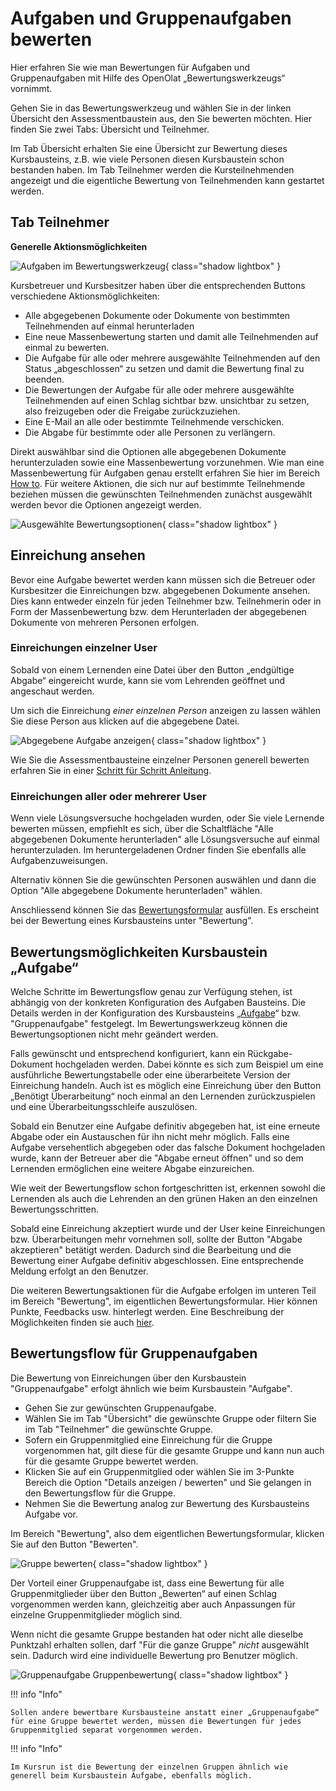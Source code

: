 # Aufgaben und Gruppenaufgaben bewerten

Hier erfahren Sie wie man Bewertungen für Aufgaben und Gruppenaufgaben mit Hilfe des OpenOlat „Bewertungswerkzeugs“ vornimmt.

Gehen Sie in das Bewertungswerkzeug und wählen Sie in der linken Übersicht den Assessmentbaustein aus, den Sie bewerten möchten. Hier finden Sie zwei Tabs: Übersicht und Teilnehmer. 

Im Tab Übersicht erhalten Sie eine Übersicht zur Bewertung dieses Kursbausteins, z.B. wie viele Personen diesen Kursbaustein schon bestanden haben. 
Im Tab Teilnehmer werden die Kursteilnehmenden angezeigt und die eigentliche Bewertung von Teilnehmenden kann gestartet werden.  

## Tab Teilnehmer

**Generelle Aktionsmöglichkeiten**

![Aufgaben im Bewertungswerkzeug](assets/Bewertungswerkzeug_Aufgabe_TN_172.png){ class="shadow lightbox" }

Kursbetreuer und Kursbesitzer haben über die entsprechenden Buttons verschiedene Aktionsmöglichkeiten: 

* Alle abgegebenen Dokumente oder Dokumente von bestimmten Teilnehmenden auf einmal herunterladen
* Eine neue Massenbewertung starten und damit alle Teilnehmenden auf einmal zu bewerten.
* Die Aufgabe für alle oder mehrere ausgewählte Teilnehmenden auf den Status „abgeschlossen“ zu setzen und damit die Bewertung final zu beenden. 
* Die Bewertungen der Aufgabe für alle oder mehrere ausgewählte Teilnehmenden auf einen Schlag sichtbar bzw. unsichtbar zu setzen, also freizugeben oder die Freigabe zurückzuziehen.
* Eine E-Mail an alle oder bestimmte Teilnehmende verschicken.
* Die Abgabe für bestimmte oder alle Personen zu verlängern.

Direkt auswählbar sind die Optionen alle abgegebenen Dokumente herunterzuladen sowie eine Massenbewertung vorzunehmen. Wie man eine Massenbewertung für Aufgaben genau erstellt erfahren Sie hier im Bereich [How to](../../manual_how-to/bulk_assessment/bulk_assessment.de.md).
Für weitere Aktionen, die sich nur auf bestimmte Teilnehmende beziehen müssen die gewünschten Teilnehmenden zunächst ausgewählt werden bevor die Optionen angezeigt werden.

![Ausgewählte Bewertungsoptionen](assets/Bewertungswerkzeug_Aufgabe_TN1_172.png){ class="shadow lightbox" }

## Einreichung ansehen

Bevor eine Aufgabe bewertet werden kann müssen sich die Betreuer oder Kursbesitzer die Einreichungen bzw. abgegebenen Dokumente ansehen. Dies kann entweder einzeln für jeden Teilnehmer bzw. Teilnehmerin oder in Form der Massenbewertung bzw. dem Herunterladen der abgegebenen Dokumente von mehreren Personen erfolgen. 

### Einreichungen einzelner User

Sobald von einem Lernenden eine Datei über den Button „endgültige Abgabe“ eingereicht wurde, kann sie vom Lehrenden geöffnet und angeschaut werden.

Um sich die Einreichung _einer einzelnen Person_ anzeigen zu lassen wählen Sie diese Person aus klicken auf die abgegebene Datei. 

![Abgegebene Aufgabe anzeigen](assets/Aufgabe_abgegeben.png){ class="shadow lightbox" }

Wie Sie die Assessmentbausteine einzelner Personen generell bewerten erfahren Sie  in einer [Schritt für Schritt Anleitung](Assessment_of_learners.de.md).

### Einreichungen aller oder mehrerer User

Wenn viele Lösungsversuche hochgeladen wurden, oder Sie viele Lernende bewerten müssen, empfiehlt es sich, über die Schaltfläche "Alle abgegebenen Dokumente herunterladen" alle Lösungsversuche auf einmal herunterzuladen. Im heruntergeladenen Ordner finden Sie ebenfalls alle Aufgabenzuweisungen. 

Alternativ können Sie die gewünschten Personen auswählen und dann die Option "Alle abgegebene Dokumente herunterladen" wählen. 

Anschliessend können Sie das [Bewertungsformular](The_assessment_form.de.md) ausfüllen. Es erscheint bei der Bewertung eines Kursbausteins unter "Bewertung".


## Bewertungsmöglichkeiten  Kursbaustein „Aufgabe“

Welche Schritte im Bewertungsflow genau zur Verfügung stehen, ist abhängig von der konkreten Konfiguration des Aufgaben Bausteins. Die Details werden in der Konfiguration des Kursbausteins „[Aufgabe](../learningresources/Course_Element_Task.de.md)“ bzw. "Gruppenaufgabe" festgelegt. Im Bewertungswerkzeug können die Bewertungsoptionen nicht mehr geändert werden.

Falls gewünscht und entsprechend konfiguriert, kann ein Rückgabe-Dokument hochgeladen werden. Dabei könnte es sich zum Beispiel um eine ausführliche Bewertungstabelle oder eine überarbeitete Version der Einreichung handeln. Auch ist es möglich eine Einreichung über den Button „Benötigt Überarbeitung“ noch einmal an den Lernenden zurückzuspielen und eine Überarbeitungsschleife auszulösen.

Sobald ein Benutzer eine Aufgabe definitiv abgegeben hat, ist eine erneute Abgabe oder ein Austauschen für ihn nicht mehr möglich. Falls eine Aufgabe versehentlich abgegeben oder das falsche Dokument hochgeladen wurde, kann der Betreuer aber die "Abgabe erneut öffnen" und so dem Lernenden ermöglichen eine weitere Abgabe einzureichen.

Wie weit der Bewertungsflow schon fortgeschritten ist, erkennen sowohl die Lernenden als auch die Lehrenden an den grünen Haken an den einzelnen Bewertungsschritten.

Sobald eine Einreichung akzeptiert wurde und der User keine Einreichungen bzw. Überarbeitungen mehr vornehmen soll, sollte der Button "Abgabe akzeptieren" betätigt werden. Dadurch sind die Bearbeitung und die Bewertung einer Aufgabe definitiv abgeschlossen. Eine entsprechende Meldung erfolgt an den Benutzer.

Die weiteren Bewertungsaktionen für die Aufgabe erfolgen im unteren Teil im Bereich "Bewertung", im eigentlichen Bewertungsformular. Hier können Punkte, Feedbacks usw. hinterlegt werden. Eine Beschreibung der Möglichkeiten finden sie auch [hier](The_assessment_form.de.md).

## Bewertungsflow für Gruppenaufgaben

Die Bewertung von Einreichungen über den Kursbaustein "Gruppenaufgabe" erfolgt ähnlich wie beim Kursbaustein "Aufgabe".

 * Gehen Sie zur gewünschten Gruppenaufgabe.
 * Wählen Sie im Tab "Übersicht" die gewünschte Gruppe oder filtern Sie im Tab "Teilnehmer" die gewünschte Gruppe. 
 * Sofern ein Gruppenmitglied eine Einreichung für die Gruppe vorgenommen hat, gilt diese für die gesamte Gruppe und kann nun auch für die gesamte Gruppe bewertet werden.
 * Klicken Sie auf ein Gruppenmitglied oder wählen Sie im 3-Punkte Bereich die Option "Details anzeigen / bewerten" und Sie gelangen in den Bewertungsflow für die Gruppe. 
 * Nehmen Sie die Bewertung analog zur Bewertung des Kursbausteins Aufgabe vor. 

Im Bereich "Bewertung", also dem eigentlichen Bewertungsformular, klicken Sie auf den Button "Bewerten". 

![Gruppe bewerten](assets/Gruppe_bewerten.png){ class="shadow lightbox" }

Der Vorteil einer Gruppenaufgabe ist, dass eine Bewertung für alle
Gruppenmitglieder über den Button „Bewerten“ auf einen Schlag vorgenommen werden kann, gleichzeitig aber auch Anpassungen für einzelne Gruppenmitglieder möglich sind.

Wenn nicht die gesamte Gruppe bestanden hat oder nicht alle dieselbe Punktzahl erhalten sollen, darf "Für die ganze Gruppe" _nicht_ ausgewählt sein. Dadurch wird eine individuelle Bewertung pro Benutzer möglich.

![Gruppenaufgabe Gruppenbewertung](assets/Gruppenbewertung.png){ class="shadow lightbox" }

!!! info "Info"

    Sollen andere bewertbare Kursbausteine anstatt einer „Gruppenaufgabe“ für eine Gruppe bewertet werden, müssen die Bewertungen für jedes Gruppenmitglied separat vorgenommen werden.

!!! info "Info"

    Im Kursrun ist die Bewertung der einzelnen Gruppen ähnlich wie generell beim Kursbaustein Aufgabe, ebenfalls möglich.
